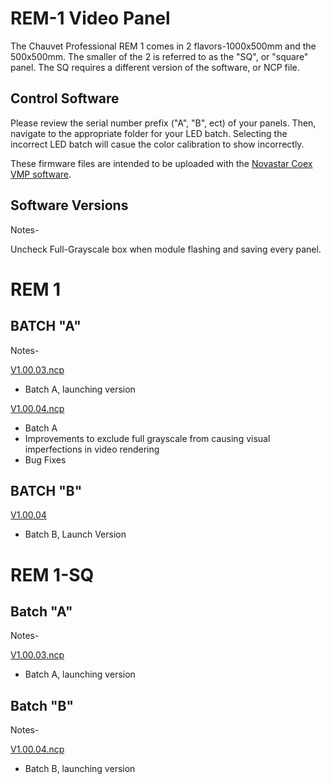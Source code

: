 # REM-1 Video Panel

The Chauvet Professional REM 1 comes in 2 flavors-1000x500mm and the 500x500mm. The smaller of the 2 is referred to as the "SQ", or "square" panel. The SQ requires a different version of the software, or NCP file.

## Control Software

Please review the serial number prefix ("A", "B", ect) of your panels. Then, navigate to the appropriate folder for your LED batch. Selecting the incorrect LED batch will casue the color calibration to show incorrectly.

These firmware files are intended to be uploaded with the [Novastar Coex VMP software](https://www.novastar.tech/downloads/).

## Software Versions

Notes-

Uncheck Full-Grayscale box when module flashing and saving every panel.

# REM 1

## BATCH "A"
Notes-

[V1.00.03.ncp](https://github.com/Chauvet-Pro/REM-1/raw/refs/heads/main/NCP_Files/REM1SQ%20Batch%20A%20ncp%20file%20V1.00.03.ncp)
- Batch A, launching version

[V1.00.04.ncp](https://github.com/Chauvet-Pro/REM-1/raw/refs/heads/main/NCP_Files/REM1%20Batch%20A%20Updated%20ncp%20file%20V1.00.04.ncp)
- Batch A
- Improvements to exclude full grayscale from causing visual imperfections in  video rendering
- Bug Fixes

## BATCH "B"

[V1.00.04](https://github.com/Chauvet-Pro/REM-1/raw/refs/heads/main/NCP_Files/REM1%20Batch%20B%20ncp%20file%20V1.00.04.ncp)
- Batch B, Launch Version

# REM 1-SQ

## Batch "A"
Notes-

[V1.00.03.ncp](https://github.com/Chauvet-Pro/REM-1/blob/cf7b914aa11d03d6f341629f3423302a30733ace/NCP_Files/REM1SQ%20Batch%20A%20ncp%20file%20V1.00.03.ncp)
- Batch A, launching version

## Batch "B"
Notes-

[V1.00.04.ncp](https://github.com/Chauvet-Pro/REM-1/raw/refs/heads/main/NCP_Files/REM1SQ%20Batch%20B%20ncp%20file%20V1.00.04.ncp)
- Batch B, launching version
